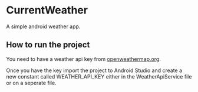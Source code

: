 # CurrentWeather
A simple android weather app.

## How to run the project

You need to have a weather api key from [openweathermap.org](https://openweathermap.org).

Once you have the key import the project to Android Studio and create a new constant 
called WEATHER_API_KEY either in the WeatherApiService file or on a seperate file.

